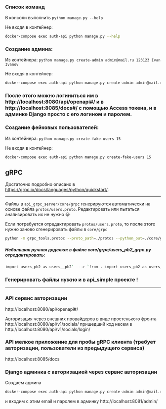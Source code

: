 ### Список команд
В консоли выполнить `python manage.py --help`

Не входя в контейнер: 
```bash
docker-compose exec auth-api python manage.py --help
```


### Создание админа:
Из контейнера: `python manage.py create-admin admin@mail.ru 123123 Ivan Ivanov`

Не входя в контейнер: 
```bash
docker-compose exec auth-api python manage.py create-admin admin@mail.ru 123123 Ivan Ivanov
```

### После этого можно логиниться им в http://localhost:8080/api/openapi#/ и в http://localhost:8085/docs#/ с помощью Access токена, и в админке  Django просто с его логином и паролем.

### Создание фейковых пользователей:
Из контейнера: `python manage.py create-fake-users 15`

Не входя в контейнер: 
```bash
docker-compose exec auth-api python manage.py create-fake-users 15
```

## gRPC

Достаточно подробно описано в https://grpc.io/docs/languages/python/quickstart/.

---
Файлы в `api_grpc_server/core/grpc` генерируются автоматически на основе файла `protos/users.proto`. Редактировать или пытаться анализировать их не нужно 😀

Если потребуется отредактировать `protos/users.proto`, то после этого нужно заново сгенерировать файлы в `core/grpc`


```bash
python -m grpc_tools.protoc --proto_path=./protos --python_out=./core/grpc --grpc_python_out=./core/grpc ./protos/users.proto --pyi_out=./core/grpc
```


##### Небольшая ручная доделка: в файле core/grpc/users_pb2_grpc.py отредактировать:
```bash
import users_pb2 as users__pb2` ---> `from . import users_pb2 as users__pb2
```

### Генерировать файлы нужно и в api_simple проекте ! 

---

### API сервис авторизации

http://localhost:8080/api/openapi#/

Авторизация через внешних провайдеров в виде простенького фронта http://localhost:8080/api/v1/socials/
пришедший код несем в http://localhost:8080/api/v1/socials/login/


### API мелкое приложение для пробы gRPC клиента (требует авторизации, пользователи из предыдущего сервиса)

http://localhost:8085/docs

### Django админка с авторизацией через сервис авторизации
Создаем админа 
```bash
docker-compose exec auth-api python manage.py create-admin admin@mail.ru 123123 Ivan Ivanov
```
и входим с этим email и паролем в админку
http://localhost:8081/admin/